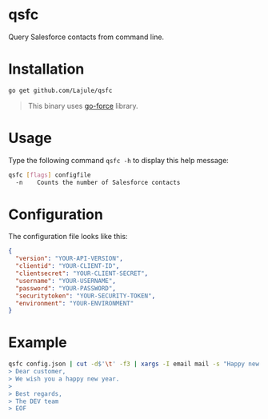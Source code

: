 # qsfc

Query Salesforce contacts from command line.

# Installation

```sh
go get github.com/Lajule/qsfc
```

> This binary uses [go-force][1] library.

# Usage

Type the following command `qsfc -h` to display this help message:

```sh
qsfc [flags] configfile
  -n	Counts the number of Salesforce contacts
```

# Configuration

The configuration file looks like this:

```json
{
  "version": "YOUR-API-VERSION",
  "clientid": "YOUR-CLIENT-ID",
  "clientsecret": "YOUR-CLIENT-SECRET",
  "username": "YOUR-USERNAME",
  "password": "YOUR-PASSWORD",
  "securitytoken": "YOUR-SECURITY-TOKEN",
  "environment": "YOUR-ENVIRONMENT"
}
```

# Example

```sh
qsfc config.json | cut -d$'\t' -f3 | xargs -I email mail -s "Happy new year" email <<EOF
> Dear customer,
> We wish you a happy new year.
>
> Best regards,
> The DEV team
> EOF
```

[1]: https://github.com/nimajalali/go-force "go-force"

